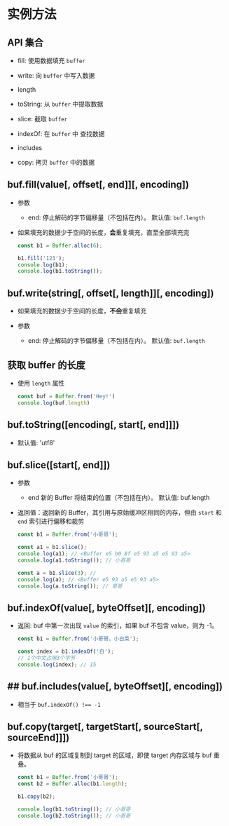 # 实例方法

## API 集合

  - fill: 使用数据填充 `buffer`

  - write: 向 `buffer` 中写入数据

  - length&#x20;

  - toString: 从 `buffer` 中提取数据

  - slice: 截取 `buffer`

  - indexOf: 在 `buffer` 中 查找数据

  - includes

  - copy: 拷贝 `buffer` 中的数据

## buf.fill(value\[, offset\[, end]]\[, encoding])

  - 参数

      - end: 停止解码的字节偏移量（不包括在内）。 默认值: `buf.length`

  - 如果填充的数据少于空间的长度，**会**重复填充，直至全部填充完

    ```javascript
    const b1 = Buffer.alloc(6);

    b1.fill('123');
    console.log(b1);
    console.log(b1.toString());
    ```

## buf.write(string\[, offset\[, length]]\[, encoding])

  - 如果填充的数据少于空间的长度，**不会**重复填充

  - 参数

      - end: 停止解码的字节偏移量（不包括在内）。 默认值: `buf.length`

## 获取 buffer 的长度

  - 使用 `length` 属性

    ```javascript
    const buf = Buffer.from('Hey!')
    console.log(buf.length)
    ```

## buf.toString(\[encoding\[, start\[, end]]])

  - 默认值: 'utf8'

## buf.slice(\[start\[, end]])

  - 参数

      - end 新的 Buffer 将结束的位置（不包括在内）。 默认值: buf.length

  - 返回值：返回新的 Buffer，其引用与原始缓冲区相同的内存，但由 `start` 和 `end` 索引进行偏移和裁剪

    ```javascript
    const b1 = Buffer.from('小哥哥');

    const a1 = b1.slice();
    console.log(a1); // <Buffer e5 b0 8f e5 93 a5 e5 93 a5>
    console.log(a1.toString()); // 小哥哥

    const a = b1.slice(3); //
    console.log(a); // <Buffer e5 93 a5 e5 93 a5>
    console.log(a.toString()); // 哥哥
    ```

## buf.indexOf(value\[, byteOffset]\[, encoding])

  - 返回:  buf 中第一次出现 `value` 的索引，如果 buf 不包含 value，则为 -1。

    ```javascript
    const b1 = Buffer.from('小哥哥，小白菜');

    const index = b1.indexOf('白');
    // 1个中文占用3个字节
    console.log(index); // 15
    ```

## ## buf.includes(value\[, byteOffset]\[, encoding])

  - 相当于 `buf.indexOf() !== -1`

## buf.copy(target\[, targetStart\[, sourceStart\[, sourceEnd]]])

  - 将数据从 buf 的区域复制到 target 的区域，即使 target 内存区域与 buf 重叠。

    ```javascript
    const b1 = Buffer.from('小哥哥');
    const b2 = Buffer.alloc(b1.length);

    b1.copy(b2);

    console.log(b1.toString()); // 小哥哥
    console.log(b2.toString()); // 小哥哥
    ```
